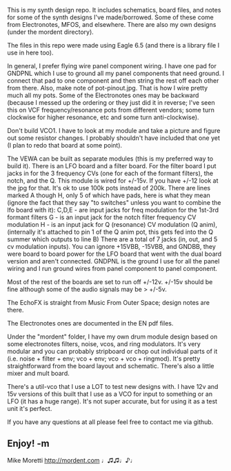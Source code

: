 This is my synth design repo.  It includes schematics, board files, and notes for some of the synth designs I've made/borrowed.  Some of these come from Electronotes, MFOS, and elsewhere.  There are also my own designs (under the mordent directory).

The files in this repo were made using Eagle 6.5 (and there is a library file I use in here too).

In general, I prefer flying wire panel component wiring.  I have one pad for GNDPNL which I use to ground all my panel components that need ground.  I connect that pad to one component and then string the rest off each other from there.  Also, make note of pot-pinout.jpg.  That is how I wire pretty much all my pots.  Some of the Electronotes ones may be backward (because I messed up the ordering or they just did it in reverse; I've seen this on VCF frequency/resonance pots from different vendors; some turn clockwise for higher resonance, etc and some turn anti-clockwise).

Don't build VCO1.  I have to look at my module and take a picture and figure out some resistor changes.  I probably shouldn't have included that one yet (I plan to redo that board at some point).

The VEWA can be built as separate modules (this is my preferred way to build it).  There is an LFO board and a filter board.  For the filter board I put jacks in for the 3 frequency CVs  (one for each of the formant filters), the notch, and the Q.  This module is wired for +/-15v.  If you have +/-12 look at the jpg for that.  It's ok to use 100k pots instead of 200k.  There are lines marked A though H, only 5 of which have pads, here is what they mean (ignore the fact that they say "to switches" unless you want to combine the lfo board with it):
C,D,E - are input jacks for freq modulation for the 1st-3rd formant  filters
G - is an input jack for the notch filter frequency CV modulation
H - is an input jack for Q (resonance) CV modulation (Q anim),  (internally it's attached to pin 1 of the Q anim pot, this gets fed into the Q summer which outputs to line B)
There are a total of 7 jacks (in, out, and 5 cv modulation inputs).
You can ignore +15VBB, -15VBB, and GNDBB, they were board to board power  for the LFO board that went with the dual board version and aren't connected.  GNDPNL is the ground I use for all the panel wiring and I run ground wires from panel component to panel component.

Most of the rest of the boards are set to run off +/-12v.  +/-15v should be fine although some of the audio signals may be > +/-5v.

The EchoFX is straight from Music From Outer Space; design notes are there.

The Electronotes ones are documented in the EN pdf files.

Under the "mordent" folder, I have my own drum module design based on some electronotes filters, noise, vcos, and ring modulators.  It's very modular and you can probably stripboard or chop out individual parts of it (i.e. noise + filter + env; vco + env; vco + vco + ringmod).  It's pretty straightforward from the board layout and schematic.  There's also a little mixer and mult board.

There's a util-vco that I use a LOT to test new designs with.  I have 12v and 15v versions of this built that I use as a VCO for input to something or an LFO (it has a huge range).  It's not super accurate, but for using it as a test unit it's perfect.

If you have any questions at all please feel free to contact me via github.

Enjoy!
-m
-- 
Mike Moretti
http://mordent.com
♩♫♫♩♪♩
